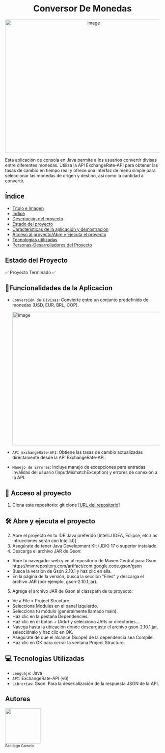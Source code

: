 <h1 align="center"> Conversor De Monedas </h1>

<p align="center"> <img width="561" height="433" alt="image" src="https://png.pngtree.com/png-vector/20220630/ourlarge/pngtree-money-changer-logo-iconvector-white-concept-finance-vector-png-image_37464202.png" /> </p>

Esta aplicación de consola en Java permite a los usuarios convertir divisas entre diferentes monedas. Utiliza la API ExchangeRate-API para obtener las tasas de cambio en tiempo real y ofrece una interfaz de menú simple para seleccionar las monedas de origen y destino, así como la cantidad a convertir.

## Índice
* [Título e Imagen](#Título-e-imagen)
* [Índice](#índice)
* [Descripción del proyecto](#descripción-del-proyecto)
* [Estado del proyecto](#Estado-del-proyecto)
* [Características de la aplicación y demostración](#Funcionalidades-de-la-aplicacion)
* [Acceso al proyecto/Abre y Ejecuta el proyecto](#Acceso-al-proyecto)
* [Tecnologías utilizadas](#Tecnologías-Utilizadas)
* [Personas-Desarrolladores del Proyecto](#Autores)

## Estado del Proyecto
:white_check_mark: Proyecto Terminado :white_check_mark:


## :hammer:Funcionalidades de la Aplicacion
- `Conversión de Divisas`: Convierte entre un conjunto predefinido de monedas (USD, EUR, BRL, COP).
  
  <img width="561" height="433" alt="image" src="https://github.com/user-attachments/assets/7d2e5804-5a82-43c8-a278-3f5982a8ad98" />

- `API ExchangeRate-API`: Obtiene las tasas de cambio actualizadas directamente desde la API ExchangeRate-API.
- `Manejo de Errores`: Incluye manejo de excepciones para entradas inválidas del usuario (InputMismatchException) y errores de conexión a la API.


## 📁 Acceso al proyecto
1. Clona este repositorio: git clone [[URL del repositorio](https://github.com/scamelo520/Conversor-de-Monedas.git)]
   
## 🛠️ Abre y ejecuta el proyecto
2. Abre el proyecto en tu IDE Java preferido [IntelliJ IDEA, Eclipse, etc.(las intrucciones serán con IntelliJ)]
3. Asegúrate de tener Java Development Kit (JDK) 17 o superior instalado.
4. Descarga el archivo JAR de Gson:
  - Abre tu navegador web y ve al repositorio de Maven Central para Gson: https://mvnrepository.com/artifact/com.google.code.gson/gson
  - Busca la versión de Gson 2.10.1 y haz clic en ella.
  - En la página de la versión, busca la sección "Files" y descarga el archivo JAR (por ejemplo, gson-2.10.1.jar).
5. Agrega el archivo JAR de Gson al classpath de tu proyecto:
  - Ve a File > Project Structure.
  - Selecciona Modules en el panel izquierdo.
  - Selecciona tu módulo (generalmente llamado main).
  - Haz clic en la pestaña Dependencies.
  - Haz clic en el botón + (Add) y selecciona JARs or directories....
  - Navega hasta la ubicación donde descargaste el archivo gson-2.10.1.jar, selecciónalo y haz clic en OK.
  - Asegúrate de que el alcance (Scope) de la dependencia sea Compile.
  - Haz clic en OK para cerrar la ventana Project Structure.

## :computer: Tecnologías Utilizadas
- `Lenguaje`: Java
- `API`: ExchangeRate-API (v6)
- `Librerías`: Gson: Para la deserialización de la respuesta JSON de la API.

## Autores
<img src="https://avatars.githubusercontent.com/u/196546316?v=4" width=115><br><sub>Santiago Camelo</sub>
